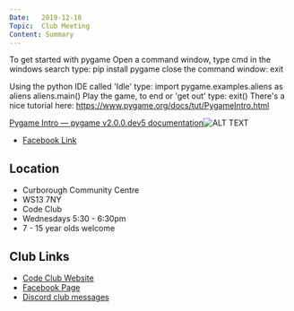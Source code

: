 ```yaml
---
Date:   2019-12-18
Topic:  Club Meeting
Content: Summary
---
```

To get started with pygame
Open a command window, type cmd in the windows search
type: pip install pygame
close the command window: exit

Using the python IDE called 'Idle' type:
 import pygame.examples.aliens as aliens
 aliens.main()
Play the game, to end or 'get out' type: exit()
There's a nice tutorial here: https://www.pygame.org/docs/tut/PygameIntro.html

[Pygame Intro — pygame v2.0.0.dev5 documentation](https://l.facebook.com/l.php?u=https%3A%2F%2Fwww.pygame.org%2Fdocs%2Ftut%2FPygameIntro.html&h=AT3TSX318ZLIuW_LJ0n1-QvZh4nuWZkGF7hcsQM2cwCZQhiR15FGZzZaaUHI6I0-wXFWANuJ7FlvEXr2JpdAcf8dYdXeSMItOtamTP_oDCfw-b2gUKe7Z5Mht5HZtMap&s=1)![ALT TEXT](https://external.fbhx6-1.fna.fbcdn.net/emg1/v/t13/4079515239697501368?url=https%3A%2F%2Fwww.pygame.org%2F_static%2Fpygame_tiny.png&fb_obo=1&utld=pygame.org&stp=c0.5000x0.5000f_dst-emg0_p720x720_q75&ccb=13-1&oh=06_AbFL0WvNkqbTBXLB2AoEWWq7CSQsZFP5Ex_DZUCUqHebDw&oe=6528347E&_nc_sid=e609ca)

* [Facebook Link](https://www.facebook.com/1481985248595237/posts/2445661612227591/)

## Location

* Curborough Community Centre
* WS13 7NY
* Code Club
* Wednesdays 5:30 - 6:30pm
* 7 - 15 year olds welcome

## Club Links

* [Code Club Website](https://lichfield-code-club.github.io/)
* [Facebook Page](https://www.facebook.com/LichfieldCoders)
* [Discord club messages](https://discord.gg/szz6xGK)
